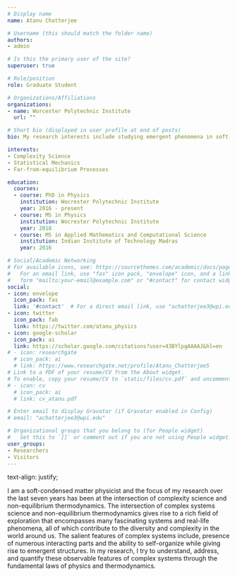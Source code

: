 ```yaml
---
# Display name
name: Atanu Chatterjee

# Username (this should match the folder name)
authors:
- admin

# Is this the primary user of the site?
superuser: true

# Role/position
role: Graduate Student

# Organizations/Affiliations
organizations:
- name: Worcester Polytechnic Institute
  url: ""

# Short bio (displayed in user profile at end of posts)
bio: My research interests include studying emergent phenomena in soft-condensed matter physics and far-from-equilibrium processes.

interests:
- Complexity Science
- Statistical Mechanics
- Far-from-equilibrium Processes

education:
  courses:
  - course: PhD in Physics
    institution: Wocrester Polytechnic Institute
    year: 2016 - present
  - course: MS in Physics
    institution: Wocrester Polytechnic Institute
    year: 2018
  - course: MS in Applied Mathematics and Computational Science
    institution: Indian Institute of Technology Madras
    year: 2016

# Social/Academic Networking
# For available icons, see: https://sourcethemes.com/academic/docs/page-builder/#icons
#   For an email link, use "fas" icon pack, "envelope" icon, and a link in the
#   form "mailto:your-email@example.com" or "#contact" for contact widget.
social:
- icon: envelope
  icon_pack: fas
  link: '#contact'  # For a direct email link, use "achatterjee3@wpi.edu".
- icon: twitter
  icon_pack: fab
  link: https://twitter.com/atanu_physics
- icon: google-scholar
  icon_pack: ai
  link: https://scholar.google.com/citations?user=43BYlpgAAAAJ&hl=en
# - icon: researchgate
  # icon_pack: ai
  # link: https://www.researchgate.net/profile/Atanu_Chatterjee5
# Link to a PDF of your resume/CV from the About widget.
# To enable, copy your resume/CV to `static/files/cv.pdf` and uncomment the lines below.
# - icon: cv
  # icon_pack: ai
  # link: cv_atanu.pdf

# Enter email to display Gravatar (if Gravatar enabled in Config)
# email: "achatterjee3@wpi.edu"

# Organizational groups that you belong to (for People widget)
#   Set this to `[]` or comment out if you are not using People widget.
user_groups:
- Researchers
- Visitors
---
```


text-align: justify;

I am a soft-condensed matter physicist and the focus of my research over the last seven years has been at the intersection of complexity science and non-equilibrium thermodynamics. The intersection of complex systems science and non-equilibrium thermodynamics gives rise to a rich field of exploration that encompasses many fascinating systems and real-life phenomena, all of which contribute to the diversity and complexity in the world around us. The salient features of complex systems include, presence of numerous interacting parts and the ability to self-organize while giving rise to emergent structures. In my research, I try to understand, address, and quantify these observable features of complex systems through the fundamental laws of physics and thermodynamics.
